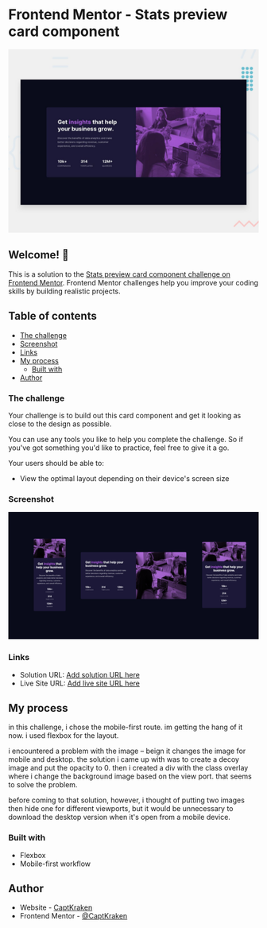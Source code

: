 # Frontend Mentor - Stats preview card component

![Design preview for the Stats preview card component coding challenge](./design/desktop-preview.jpg)

## Welcome! 👋

This is a solution to the [Stats preview card component challenge on Frontend Mentor](https://www.frontendmentor.io/challenges/stats-preview-card-component-8JqbgoU62). Frontend Mentor challenges help you improve your coding skills by building realistic projects. 

## Table of contents

- [The challenge](#the-challenge)
- [Screenshot](#screenshot)
- [Links](#links)
- [My process](#my-process)
  - [Built with](#built-with)
- [Author](#author)

### The challenge

Your challenge is to build out this card component and get it looking as close to the design as possible.

You can use any tools you like to help you complete the challenge. So if you've got something you'd like to practice, feel free to give it a go.

Your users should be able to:

- View the optimal layout depending on their device's screen size

### Screenshot

![](./screenshot.png)

### Links

- Solution URL: [Add solution URL here](https://your-solution-url.com)
- Live Site URL: [Add live site URL here](https://captkraken.github.io/stats-preview-card-component/)

## My process
in this challenge, i chose the mobile-first route. im getting the hang of it now. i used flexbox for the layout. 

i encountered a problem with the image – beign it changes the image for mobile and desktop. the solution i came up with was to create a decoy image and put the opacity to 0. then i created a div with the class overlay where i change the background image based on the view port. that seems to solve the problem.

before coming to that solution, however, i thought of putting two images then hide one for different viewports, but it would be unnecessary to download the desktop version when it's open from a mobile device.
### Built with

- Flexbox
- Mobile-first workflow

## Author

- Website - [CaptKraken](https://github.com/CaptKraken)
- Frontend Mentor - [@CaptKraken](https://www.frontendmentor.io/profile/CaptKraken)
